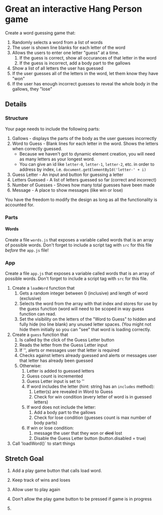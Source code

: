 # Great an interactive Hang Person game

Create a word guessing game that:

1. Randomly selects a word from a list of words
1. The user is shown line blanks for each letter of the word
1. Allows the users to enter one letter "guess" at a time.
    1. If the guess is correct, show all occurances of that letter in the word
    1. If the guess is incorrect, add a body part to the gallows
1. Show a list of all letters the user has guessed
1. If the user guesses all of the letters in the word, let them know they have "won"
1. If the user has enough incorrect guesses to reveal the whole body in the gallows, they "lose"

## Details

### Structure

Your page needs to include the following parts:

1. Gallows - displays the parts of the body as the user guesses incorrectly
2. Word to Guess - Blank lines for each letter in the word. Shows the letters when correctly guessed.
    * Because we haven't got to dynamic element creation, you will need as many letters as your longest word.
    * You can give an id like `letter-0`, `letter-1`, `letter-2`, etc. in order to address by index, i.e. 
    `document.getElementById('letter-' + i)`
3. Guess Letter - An input and button for guessing a letter
4. Letters Guessed - A list of letters guessed so far (correct and incorrect)
5. Number of Guesses - Shows how many total guesses have been made
6. Message - A place to show messages (like win or lose)

You have the freedom to modify the design as long as all the functionality is accounted for.

### Parts

#### Words

Create a file `words.js` that exposes a variable called words that is an array of possible words. 
Don't forget to include a script tag with `src` for this file _before_ the `app.js` file!

### App

Create a file `app.js` that exposes a variable called words that is an array of possible words. 
Don't forget to include a script tag with `src` for this file.

1. Create a `loadWord` function that
    1. Gets a random integer between 0 (inclusive) and length of word (exclusive)
    1. Selects the word from the array with that index and stores for use by the guess function (word 
    will need to be scoped in way guess function can read.
    1. Set the visibility on the letters of the "Word to Guess" to hidden and fully hide 
    (no line blank) any unused letter spaces. (You might not hide them initially so you can "see" that
    word is loading correctly.
1. Create a `guess` function that
    1. Is called by the click of the Guess Letter button
    1. Reads the letter from the Guess Letter input
    1. If '', alerts or messages user that letter is required
    1. Checks against letters already guessed and alerts or messages user that letter has already
    been guessed
    1. Otherwise:
        1. Letter is added to guessed letters
        1. Guess count is incremented
        1. Guess Letter input is set to ''
        1. If word includes the letter (hint: string has an `includes` method):
            1. Letter(s) are revealed in Word to Guess
            1. Check for win condition (every letter of word is in guessed letters)
        1. If word does not include the letter:
            1. Add a body part to the gallows
            1. Check for lose condition (guesses count is max number of body parts)
        1. If win or lose condition:
            1. message the user that they won or ~~died~~ lost
            1. Disable the Guess Letter button (button.disabled = true)
1. Call 'loadWord()` to start things
            
## Stretch Goal

1. Add a play game button that calls load word.
1. Keep track of wins and loses
1. Allow user to play again
1. Don't allow the play game button to be pressed if game is in progress


1. 
